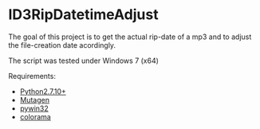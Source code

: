ID3RipDatetimeAdjust
====================
The goal of this project is to get the actual rip-date of a mp3 and to adjust the file-creation date acordingly.

The script was tested under Windows 7 (x64)

Requirements:
  - [Python2.7.10+](http://python.org)
  - [Mutagen](https://bitbucket.org/lazka/mutagen)
  - [pywin32](http://sourceforge.net/projects/pywin32/files/pywin32)
  - [colorama](https://pypi.python.org/pypi/colorama)
  
